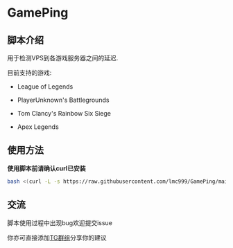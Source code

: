 # GamePing

## 脚本介绍
用于检测VPS到各游戏服务器之间的延迟.

目前支持的游戏:

+ League of Legends

+ PlayerUnknown's Battlegrounds

+ Tom Clancy's Rainbow Six Siege

+ Apex Legends

## 使用方法

**使用脚本前请确认curl已安装**

````bash
bash <(curl -L -s https://raw.githubusercontent.com/lmc999/GamePing/main/GamePing.sh)
````


## 交流
脚本使用过程中出现bug欢迎提交issue

你亦可直接添加[TG群组](https://t.me/gameaccelerate)分享你的建议

